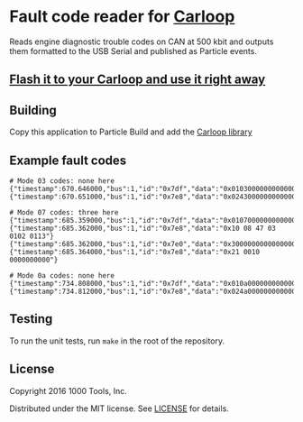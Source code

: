 # Fault code reader for [Carloop](https://carloop.io)

Reads engine diagnostic trouble codes on CAN at 500 kbit and outputs them formatted to the USB Serial and published as Particle events.

## [Flash it to your Carloop and use it right away](https://www.carloop.io/apps/app-code-reader)

## Building

Copy this application to Particle Build and add the [Carloop library](https://build.particle.io/libs/56eebf35e1b20225ce00048d)

## Example fault codes

```
# Mode 03 codes: none here
{"timestamp":670.646000,"bus":1,"id":"0x7df","data":"0x0103000000000000"}
{"timestamp":670.651000,"bus":1,"id":"0x7e8","data":"0x0243000000000000"}

# Mode 07 codes: three here
{"timestamp":685.359000,"bus":1,"id":"0x7df","data":"0x0107000000000000"}
{"timestamp":685.362000,"bus":1,"id":"0x7e8","data":"0x10 08 47 03 0102 0113"}
{"timestamp":685.362000,"bus":1,"id":"0x7e0","data":"0x3000000000000000"}
{"timestamp":685.364000,"bus":1,"id":"0x7e8","data":"0x21 0010 0000000000"}

# Mode 0a codes: none here
{"timestamp":734.808000,"bus":1,"id":"0x7df","data":"0x010a000000000000"}
{"timestamp":734.812000,"bus":1,"id":"0x7e8","data":"0x024a000000000000"}
```

## Testing

To run the unit tests, run `make` in the root of the repository.

## License

Copyright 2016 1000 Tools, Inc.

Distributed under the MIT license. See [LICENSE](/license) for details.

